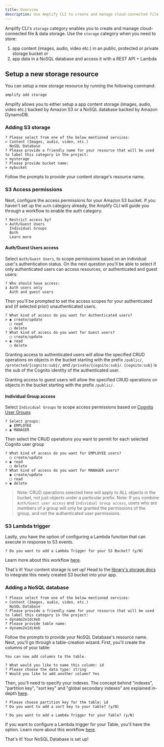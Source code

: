 ```yaml
---
title: Overview
description: Use Amplify CLI to create and manage cloud-connected file & data storage for your app.
---
```


Amplify CLI's `storage` category enables you to create and manage cloud-connected file & data storage. Use the `storage` category when you need to store:

1. app content (images, audio, video etc.) in an public, protected or private storage bucket or
2. app data in a NoSQL database and access it with a REST API + Lambda

## Setup a new storage resource

You can setup a new storage resource by running the following command:

```bash
amplify add storage
```

Amplify allows you to either setup a app content storage (images, audio, video etc.) backed by Amazon S3 or a NoSQL database backed by Amazon DynamoDB.

### Adding S3 storage

```console
? Please select from one of the below mentioned services:
> Content (Images, audio, video, etc.)
  NoSQL Database
? Please provide a friendly name for your resource that will be used to label this category in the project:
> mystorage
? Please provide bucket name:
> mybucket
```

Follow the prompts to provide your content storage's resource name.

### S3 Access permissions

Next, configure the access permissions for your Amazon S3 bucket. If you haven't set up the `auth` category already, the Amplify CLI will guide you through a workflow to enable the auth category.

```console
? Restrict access by?
> Auth/Guest Users
  Individual Groups
  Both
  Learn more
```

#### Auth/Guest Users access

Select `Auth/Guest Users`, to scope permissions based on an individual user's authentication status. On the next question you'll be able to select if only authenticated users can access resources, or authenticated and guest users:

```
? Who should have access:
❯ Auth users only
  Auth and guest users
```

Then you'll be prompted to set the access scopes for your authenticated and (if selected prior) unauthenticated users.

```console
? What kind of access do you want for Authenticated users?
> ◉ create/update
  ◯ read
  ◯ delete
? What kind of access do you want for Guest users?
  ◯ create/update
> ◉ read
  ◯ delete
```

Granting access to authenticated users will allow the specified CRUD operations on objects in the bucket starting with the prefix `/public/`, `/protected/{cognito:sub}/`, and `/private/{cognito:sub}/`. `{cognito:sub}` is the sub of the Cognito identity of the authenticated user.

Granting access to guest users will allow the specified CRUD operations on objects in the bucket starting with the prefix `/public/`.

#### Individual Group access
Select `Individual Groups` to scope access permissions based on [Cognito User Groups](~/cli/auth/groups.md)

```console
? Select groups:
  ◉ EMPLOYEE
> ◉ MANAGER
```
Then select the CRUD operations you want to permit for each selected Cognito user group
```console
? What kind of access do you want for EMPLOYEE users?
  ◯ create/update
> ◉ read
  ◯ delete
? What kind of access do you want for MANAGER users?
  ◉ create/update
  ◯ read
> ◉ delete
```
> Note: CRUD operations selected here will apply to ALL objects in the bucket, not just objects under a particular prefix.
> Note: If you combine `Auth/Guest user access` and `Individual Group access`, users who are members of a group will only be granted the permissions of the group, and not the authenticated user permissions.

### S3 Lambda trigger
Lastly, you have the option of configuring a Lambda function that can execute in response to S3 events.

```console
? Do you want to add a Lambda Trigger for your S3 Bucket? (y/N)
```

Learn more about this workflow [here](~/cli/usage/lambda-triggers.md#s3-lambda-triggers).

That's it! Your content storage is set up! Head to the [library's storage docs](~/lib/storage/getting-started.md) to integrate this newly created S3 bucket into your app.

### Adding a NoSQL database

```console
? Please select from one of the below mentioned services:
> Content (Images, audio, video, etc.)
  NoSQL Database
? Please provide a friendly name for your resource that will be used to label this category in the project:
> dynamo2e1dc4eb
? Please provide table name:
> dynamo2e1dc4eb
```

Follow the prompts to provide your NoSQL Database's resource name. Next, you'll go through a table-creation wizard. First, you'll create the columns of your table:

```console
You can now add columns to the table.

? What would you like to name this column: id
? Please choose the data type: string
? Would you like to add another column? Yes
```

Then, you'll need to specify your indexes. The concept behind "indexes", "partition key", "sort key" and "global secondary indexes" are explained in-depth [here](https://docs.aws.amazon.com/amazondynamodb/latest/developerguide/HowItWorks.CoreComponents.html#HowItWorks.CoreComponents.PrimaryKey).

```console
? Please choose partition key for the table: id
? Do you want to add a sort key to your table? (y/N)
```

```console
? Do you want to add a Lambda Trigger for your Table? (y/N)
```

If you want to configure a Lambda trigger for your Table, you'll have the option. Learn more about this workflow [here](~/cli/usage/lambda-triggers.md#dynamodb-lambda-triggers).

That's it! Your NoSQL Database is set up!
